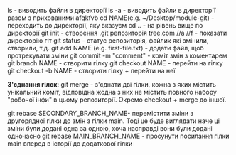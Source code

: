ls - виводить файли в директорії
ls -a - виводить файли в директорії разом з прихованими afqkfvb
cd NAME(e.g. ~/Desktop/module-git) - переходить до директорії, яку вказуєм
cd .. - на рівень вище по директорії
git init - створення .git репозиторія
tree.com //a //f - показати директорію гіт
git status - статус репозиторія, файлик які змінили, створили, т.д.
git add NAME (e.g. first-file.txt) - додати файл, щоб протрекувати зміни
git commit -m "comment" - коміт змін з коментарем
git branch NAME - створити гілку
git checkout NAME - перейти на гілку
git checkout -b NAME - створити гілку + перейти на неї

**З'єднання гілок**:
git merge - з'єднати дві гілки, кожна з яких містить унікальний коміт, відповідна жодна з них не містить повного набору "робочої інфи" в цьому репозиторії. Окремо checkout + merge до іншої. 

git rebase SECONDARY_BRANCH_NAME- перемістити зміни з другорядної гілки до змін з гілки main. Тоді це буде виглядати наче ці зміни були додані одна за одною, хоча насправді вони були додані одночасно
git rebase MAIN_BRANCH_NAME - просунути посилання гілки main вперед в історії до додаткової гілки
